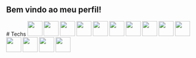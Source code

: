 <h2>Bem vindo ao meu perfil!</h2>
# Techs
<img id="img" src="https://cdn.jsdelivr.net/gh/devicons/devicon/icons/python/python-original.svg" width="40">
<img id="img" src="https://devicon-website.vercel.app/api/django/plain.svg?color=%23007146" width="40">
<img id="img" src="https://devicon-website.vercel.app/api/flask/original.svg?color=%23FFFFFF" width="40">
<img id="img" src="https://devicon-website.vercel.app/api/mysql/plain.svg?color=%230087C1" width="40">
<img id="img" src="https://devicon-website.vercel.app/api/sqlite/original.svg" width="40">
<img id="img" src="https://devicon-website.vercel.app/api/html5/original.svg" width="40">
<img id="img" src="https://devicon-website.vercel.app/api/css3/original.svg" width="40">
<img id="img" src="https://devicon-website.vercel.app/api/bootstrap/original.svg" width="40">
<img id="img" src="https://devicon-website.vercel.app/api/git/original.svg" width="40">
<img id="img" src="https://devicon-website.vercel.app/api/github/original.svg?color=%23FFFFFF" width="40">
<img id="img" src="https://devicon-website.vercel.app/api/vscode/original.svg" width="40">
<img id="img" src="https://devicon-website.vercel.app/api/pycharm/original.svg" width="40">
<img id="img" src="https://devicon-website.vercel.app/api/pandas/original.svg?color=%23FFFFFF" width="40">
<img id="img" src="" width="40">